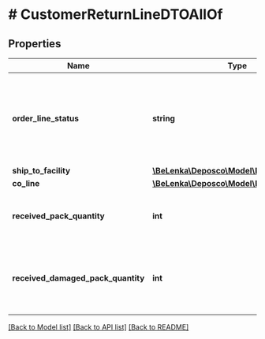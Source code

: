 # # CustomerReturnLineDTOAllOf

## Properties

Name | Type | Description | Notes
------------ | ------------- | ------------- | -------------
**order_line_status** | **string** | Status of the order line. New order lines should be created with a status of New. | [optional] [readonly]
**ship_to_facility** | [**\BeLenka\Deposco\Model\NullableEntityRef**](NullableEntityRef.md) |  | [optional]
**co_line** | [**\BeLenka\Deposco\Model\NullableEntityRef**](NullableEntityRef.md) |  | [optional]
**received_pack_quantity** | **int** | Quantity of the item/pack that was received. | [optional]
**received_damaged_pack_quantity** | **int** | Quantity of the item/pack that was received in a damaged condition. | [optional]

[[Back to Model list]](../../README.md#models) [[Back to API list]](../../README.md#endpoints) [[Back to README]](../../README.md)
